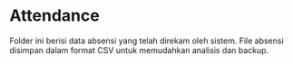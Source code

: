 # Attendance

Folder ini berisi data absensi yang telah direkam oleh sistem. File absensi disimpan dalam format CSV untuk memudahkan analisis dan backup.
